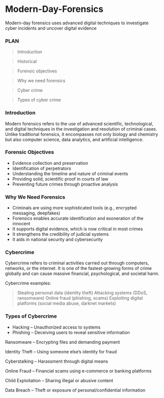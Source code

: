 # Modern-Day-Forensics
Modern-day forensics uses advanced digital techniques to investigate cyber incidents and uncover digital evidence
### PLAN
> Introduction

> Historical

> Forensic objectives

> Why we need forensics

> Cyber crime

> Types of cyber crime

### Introduction
Modern forensics refers to the use of advanced scientific, technological, and digital techniques in the investigation and resolution of criminal cases. Unlike traditional forensics, it encompasses not only biology and chemistry but also computer science, data analytics, and artificial intelligence.

### Forensic Objectives
 * Evidence collection and preservation
 * Identification of perpetrators
 * Understanding the timeline and nature of criminal events
 * Providing solid, scientific proof in courts of law
 * Preventing future crimes through proactive analysis

### Why We Need Forensics
 * Criminals are using more sophisticated tools (e.g., encrypted messaging, deepfakes)
 * Forensics enables accurate identification and exoneration of the innocent
 * It supports digital evidence, which is now critical in most crimes
 * It strengthens the credibility of judicial systems
 * It aids in national security and cybersecurity

### Cybercrime
 Cybercrime refers to criminal activities carried out through computers, networks, or the internet. It is one of the fastest-growing forms of crime globally and can cause massive financial, psychological, and societal harm.

Cybercrime examples:
> Stealing personal data (identity theft)
> Attacking systems (DDoS, ransomware)
> Online fraud (phishing, scams)
> Exploiting digital platforms (social media abuse, darknet markets)

### Types of Cybercrime

* Hacking – Unauthorized access to systems
* Phishing – Deceiving users to reveal sensitive information

Ransomware – Encrypting files and demanding payment

Identity Theft – Using someone else’s identity for fraud

Cyberstalking – Harassment through digital means

Online Fraud – Financial scams using e-commerce or banking platforms

Child Exploitation – Sharing illegal or abusive content

Data Breach – Theft or exposure of personal/confidential information



